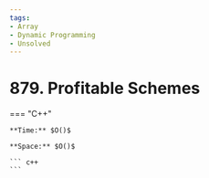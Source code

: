 ```yaml
---
tags:
- Array
- Dynamic Programming
- Unsolved
---
```



# 879. Profitable Schemes

=== "C++"

    **Time:** $O()$

    **Space:** $O()$

    ``` c++
    ```